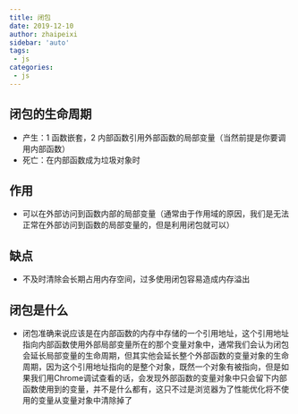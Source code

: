 ```yaml
---
title: 闭包
date: 2019-12-10
author: zhaipeixi
sidebar: 'auto'
tags:
 - js
categories:
 - js
---
```

  ##  闭包的生命周期
  - 产生：1 函数嵌套，2 内部函数引用外部函数的局部变量（当然前提是你要调用内部函数）
  - 死亡：在内部函数成为垃圾对象时
  ##  作用
  - 可以在外部访问到函数内部的局部变量（通常由于作用域的原因，我们是无法正常在外部访问到函数的局部变量的，但是利用闭包就可以）

  ##  缺点
  - 不及时清除会长期占用内存空间，过多使用闭包容易造成内存溢出
  ## 闭包是什么
  - 闭包准确来说应该是在内部函数的内存中存储的一个引用地址，这个引用地址指向内部函数使用外部局部变量所在的那个变量对象中，通常我们会认为闭包会延长局部变量的生命周期，但其实他会延长整个外部函数的变量对象的生命周期，因为这个引用地址指向的是整个对象，既然一个对象有被指向，但是如果我们用Chrome调试查看的话，会发现外部函数的变量对象中只会留下内部函数使用到的变量，并不是什么都有，这只不过是浏览器为了性能优化将不使用的变量从变量对象中清除掉了